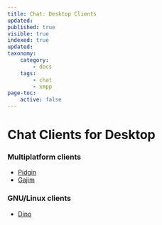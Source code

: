 ```yaml
---
title: Chat: Desktop Clients
updated:
published: true
visible: true
indexed: true
updated:
taxonomy:
    category:
        - docs
    tags:
        - chat
        - xmpp
page-toc:
    active: false
---
```


# Chat Clients for Desktop

### Multiplatform clients
- [Pidgin](pidgin)
- [Gajim](gajim)

### GNU/Linux clients
- [Dino](dino)
